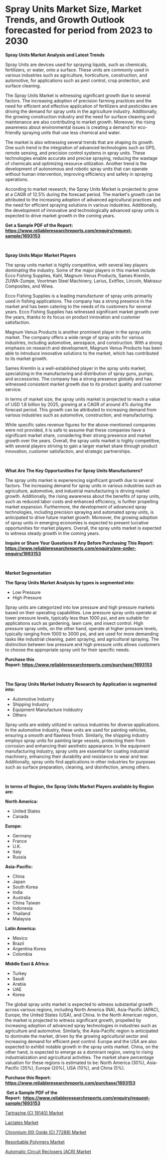<p><h1>Spray Units Market Size, Market Trends, and Growth Outlook forecasted for period from 2023 to 2030</h1></p><p><strong>Spray Units Market Analysis and Latest Trends</strong></p>
<p><p>Spray Units are devices used for spraying liquids, such as chemicals, fertilizers, or water, onto a surface. These units are commonly used in various industries such as agriculture, horticulture, construction, and automotive, for applications such as pest control, crop protection, and surface cleaning.</p><p>The Spray Units Market is witnessing significant growth due to several factors. The increasing adoption of precision farming practices and the need for efficient and effective application of fertilizers and pesticides are driving the demand for spray units in the agriculture industry. Additionally, the growing construction industry and the need for surface cleaning and maintenance are also contributing to market growth. Moreover, the rising awareness about environmental issues is creating a demand for eco-friendly spraying units that use less chemical and water.</p><p>The market is also witnessing several trends that are shaping its growth. One such trend is the integration of advanced technologies such as GPS, remote sensing, and precision control systems in spray units. These technologies enable accurate and precise spraying, reducing the wastage of chemicals and optimizing resource utilization. Another trend is the development of autonomous and robotic spray units that can operate without human intervention, improving efficiency and safety in spraying operations.</p><p>According to market research, the Spray Units Market is projected to grow at a CAGR of 12.5% during the forecast period. The market's growth can be attributed to the increasing adoption of advanced agricultural practices and the need for efficient spraying solutions in various industries. Additionally, the development of innovative and technologically advanced spray units is expected to drive market growth in the coming years.</p></p>
<p><strong>Get a Sample PDF of the Report:&nbsp; <a href="https://www.reliableresearchreports.com/enquiry/request-sample/1693153">https://www.reliableresearchreports.com/enquiry/request-sample/1693153</a></strong></p>
<p>&nbsp;</p>
<p><strong>Spray Units Major Market Players</strong></p>
<p><p>The spray units market is highly competitive, with several key players dominating the industry. Some of the major players in this market include Ecco Fishing Supplies, Kahl, Magnum Venus Products, Sames Kremlin, ZUWA-Zumpe, Voortman Steel Machinery, Larius, Exitflex, Lincoln, Matrasur Composites, and Wiwa.</p><p>Ecco Fishing Supplies is a leading manufacturer of spray units primarily used in fishing applications. The company has a strong presence in the market and has been catering to the needs of its customers for several years. Ecco Fishing Supplies has witnessed significant market growth over the years, thanks to its focus on product innovation and customer satisfaction.</p><p>Magnum Venus Products is another prominent player in the spray units market. The company offers a wide range of spray units for various industries, including automotive, aerospace, and construction. With a strong emphasis on research and development, Magnum Venus Products has been able to introduce innovative solutions to the market, which has contributed to its market growth.</p><p>Sames Kremlin is a well-established player in the spray units market, specializing in the manufacturing and distribution of spray guns, pumps, and accessories. The company has a strong presence globally and has witnessed consistent market growth due to its product quality and customer service.</p><p>In terms of market size, the spray units market is projected to reach a value of USD 1.8 billion by 2025, growing at a CAGR of around 4% during the forecast period. This growth can be attributed to increasing demand from various industries such as automotive, construction, and manufacturing.</p><p>While specific sales revenue figures for the above-mentioned companies were not provided, it is safe to assume that these companies have a significant market share, considering their strong presence and market growth over the years. Overall, the spray units market is highly competitive, with several players striving to gain a larger market share through product innovation, customer satisfaction, and strategic partnerships.</p></p>
<p>&nbsp;</p>
<p><strong>What Are The Key Opportunities For Spray Units Manufacturers?</strong></p>
<p><p>The spray units market is experiencing significant growth due to several factors. The increasing demand for spray units in various industries such as agriculture, automotive, and industrial manufacturing is driving market growth. Additionally, the rising awareness about the benefits of spray units, such as reduced labor costs and enhanced efficiency, is further propelling market expansion. Furthermore, the development of advanced spray technologies, including precision spraying and automated spray units, is anticipated to drive future market growth. Moreover, the growing adoption of spray units in emerging economies is expected to present lucrative opportunities for market players. Overall, the spray units market is expected to witness steady growth in the coming years.</p></p>
<p><strong>Inquire or Share Your Questions If Any Before Purchasing This Report: <a href="https://www.reliableresearchreports.com/enquiry/pre-order-enquiry/1693153">https://www.reliableresearchreports.com/enquiry/pre-order-enquiry/1693153</a></strong></p>
<p>&nbsp;</p>
<p><strong>Market Segmentation</strong></p>
<p><strong>The Spray Units Market Analysis by types is segmented into:</strong></p>
<p><ul><li>Low Pressure</li><li>High Pressure</li></ul></p>
<p><p>Spray units are categorized into low pressure and high pressure markets based on their operating capabilities. Low pressure spray units operate at lower pressure levels, typically less than 1000 psi, and are suitable for applications such as gardening, lawn care, and insect control. High pressure spray units, on the other hand, operate at higher pressure levels, typically ranging from 1000 to 3000 psi, and are used for more demanding tasks like industrial cleaning, paint spraying, and agricultural spraying. The distinction between low pressure and high pressure units allows customers to choose the appropriate spray unit for their specific needs.</p></p>
<p><strong>Purchase this Report:&nbsp;<a href="https://www.reliableresearchreports.com/purchase/1693153">https://www.reliableresearchreports.com/purchase/1693153</a></strong></p>
<p>&nbsp;</p>
<p><strong>The Spray Units Market Industry Research by Application is segmented into:</strong></p>
<p><ul><li>Automotive Industry</li><li>Shipping Industry</li><li>Equipment Manufacture Inddustry</li><li>Others</li></ul></p>
<p><p>Spray units are widely utilized in various industries for diverse applications. In the automotive industry, these units are used for painting vehicles, ensuring a smooth and flawless finish. Similarly, the shipping industry employs spray units for painting large vessels, protecting them from corrosion and enhancing their aesthetic appearance. In the equipment manufacturing industry, spray units are essential for coating industrial machinery, enhancing their durability and resistance to wear and tear. Additionally, spray units find applications in other industries for purposes such as surface preparation, cleaning, and disinfection, among others.</p></p>
<p>&nbsp;</p>
<p><strong>In terms of Region, the Spray Units Market Players available by Region are:</strong></p>
<p>
    <p> <strong> North America: </strong>
        <ul>
            <li>United States</li>
            <li>Canada</li>
        </ul>
        </p> 
    <p> <strong> Europe: </strong>
        <ul>
            <li>Germany</li>
            <li>France</li>
            <li>U.K.</li>
            <li>Italy</li>
            <li>Russia</li>
        </ul>
        </p> 
    <p> <strong> Asia-Pacific: </strong>
        <ul>
            <li>China</li>
            <li>Japan</li>
            <li>South Korea</li>
            <li>India</li>
            <li>Australia</li>
            <li>China Taiwan</li>
            <li>Indonesia</li>
            <li>Thailand</li>
            <li>Malaysia</li>
        </ul>
        </p> 
    <p> <strong> Latin America: </strong>
        <ul>
            <li>Mexico</li>
            <li>Brazil</li>
            <li>Argentina Korea</li>
            <li>Colombia</li>
        </ul>
        </p> 
    <p> <strong> Middle East & Africa: </strong>
        <ul>
            <li>Turkey</li>
            <li>Saudi</li>
            <li>Arabia</li>
            <li>UAE</li>
            <li>Korea</li>
        </ul>
    </p>
    </p>
<p><p>The global spray units market is expected to witness substantial growth across various regions, including North America (NA), Asia-Pacific (APAC), Europe, the United States (USA), and China. In the North American region, the market is projected to witness significant growth, propelled by increasing adoption of advanced spray technologies in industries such as agriculture and automotive. Similarly, the Asia-Pacific region is anticipated to dominate the market, driven by the growing agricultural sector and increasing demand for efficient pest control. Europe and the USA are also expected to exhibit notable growth in the spray units market. China, on the other hand, is expected to emerge as a dominant region, owing to rising industrialization and agricultural activities. The market share percentage valuation for these regions is estimated to be: North America (30%), Asia-Pacific (35%), Europe (20%), USA (10%), and China (5%).</p></p>
<p><strong>Purchase this Report: <a href="https://www.reliableresearchreports.com/purchase/1693153">https://www.reliableresearchreports.com/purchase/1693153</a></strong></p>
<p>&nbsp;<strong>Get a Sample PDF of the Report:&nbsp;&nbsp;<a href="https://www.reliableresearchreports.com/enquiry/request-sample/1693153">https://www.reliableresearchreports.com/enquiry/request-sample/1693153</a></strong></p>
<p><strong></strong></p>
<p><p><a href="https://www.linkedin.com/pulse/tartrazine-ci-19140-market-research-report-provides-thorough/">Tartrazine (CI 19140) Market</a></p><p><a href="https://medium.com/@ridhantakke90/lactates-market-report-reveals-the-latest-trends-and-growth-opportunities-of-this-market-537b24996369">Lactates Market</a></p><p><a href="https://www.linkedin.com/pulse/chromium-iii-oxide-ci-77288-market-size-share-amp-trends-analysis/">Chromium (III) Oxide (CI 77288) Market</a></p><p><a href="https://medium.com/@reportprime01/resorbable-polymers-market-analysis-its-cagr-market-segmentation-and-global-industry-overview-e380cf4af906">Resorbable Polymers Market</a></p><p><a href="https://github.com/scarol104/Market-Research-Report-List-1/blob/main/automatic-circuit-reclosers-acr-market.md">Automatic Circuit Reclosers (ACR) Market</a></p></p>